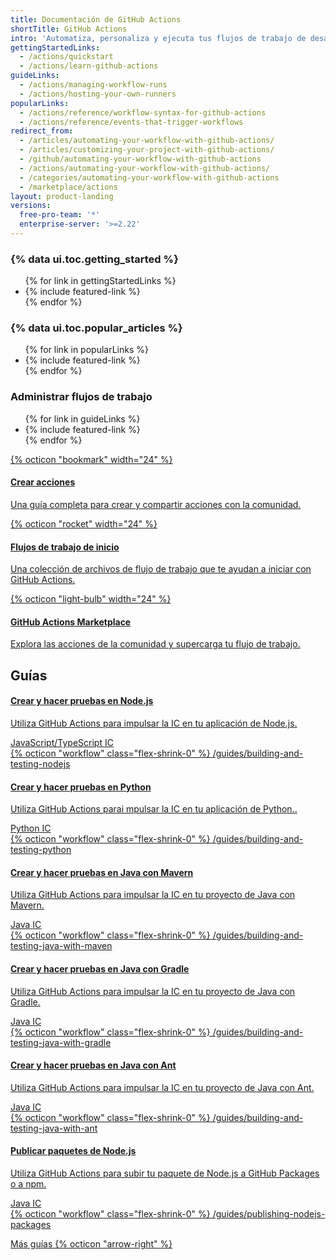 ```yaml
---
title: Documentación de GitHub Actions
shortTitle: GitHub Actions
intro: 'Automatiza, personaliza y ejecuta tus flujos de trabajo de desarrollo de software directamente en tu repositorio con {% data variables.product.prodname_actions %}. Puedes descubrir, crear y compartir acciones para realizar cualquier trabajo que quieras, incluido CI/CD, y combinar acciones en un flujo de trabajo completamente personalizado.'
gettingStartedLinks:
  - /actions/quickstart
  - /actions/learn-github-actions
guideLinks:
  - /actions/managing-workflow-runs
  - /actions/hosting-your-own-runners
popularLinks:
  - /actions/reference/workflow-syntax-for-github-actions
  - /actions/reference/events-that-trigger-workflows
redirect_from:
  - /articles/automating-your-workflow-with-github-actions/
  - /articles/customizing-your-project-with-github-actions/
  - /github/automating-your-workflow-with-github-actions
  - /actions/automating-your-workflow-with-github-actions/
  - /categories/automating-your-workflow-with-github-actions
  - /marketplace/actions
layout: product-landing
versions:
  free-pro-team: '*'
  enterprise-server: '>=2.22'
---
```


<!-- {% link_with_intro /quickstart %} -->
<!-- {% link_with_intro /guides %} -->
<!-- {% link_with_intro /learn-github-actions %} -->
<!-- {% link_with_intro /managing-workflow-runs %} -->
<!-- {% link_with_intro /creating-actions %} -->
<!-- {% link_with_intro /hosting-your-own-runners %} -->
<!-- {% link_with_intro /reference %} -->

<!-- Article links -->
<div class="d-flex gutter my-6 py-6">
  <div class="col-4">
    <div class="featured-links-heading pb-4">
      <h3 class="f5 text-normal text-mono underline-dashed color-gray-5">{% data ui.toc.getting_started %}</h3>
    </div>
    <ul class="list-style-none">
      {% for link in gettingStartedLinks %}
        <li>{% include featured-link %}</li>
      {% endfor %}
    </ul>
  </div>

  <div class="col-4">
    <div class="featured-links-heading pb-4">
      <h3 class="f5 text-normal text-mono underline-dashed color-gray-5">{% data ui.toc.popular_articles %}</h3>
    </div>
    <ul class="list-style-none">
      {% for link in popularLinks %}
        <li>{% include featured-link %}</li>
      {% endfor %}
    </ul>
  </div>

  <div class="col-4">
    <div class="featured-links-heading pb-4">
      <h3 class="f5 text-normal text-mono underline-dashed color-gray-5">Administrar flujos de trabajo</h3>
    </div>
    <ul class="list-style-none">
      {% for link in guideLinks %}
        <li>{% include featured-link %}</li>
      {% endfor %}
    </ul>
  </div>
</div>
<!-- Featured resources -->
<div class="d-flex gutter my-6 py-6 text-center flex-items-stretch">
  <a href="/actions/creating-actions" class="col-4 mx-3 d-block text-gray-dark no-underline hover-grow Box p-5 bg-gray-light">
    <div class="mb-4 d-flex flex-justify-center"><div class="circle p-3 bg-blue text-white">{% octicon "bookmark" width="24" %}</div></div>
    <h4>Crear acciones</h4>
    <p class="mb-0">Una guía completa para crear y compartir acciones con la comunidad.</p>
  </a>
  <a href="https://github.com/actions/starter-workflows" class="col-4 mx-3 d-block text-gray-dark no-underline hover-grow Box p-5 bg-gray-light">
    <div class="mb-4 d-flex flex-justify-center"><div class="circle p-3 bg-purple text-white">{% octicon "rocket" width="24" %}</div></div>
    <h4>Flujos de trabajo de inicio</h4>
    <p class="mb-0">Una colección de archivos de flujo de trabajo que te ayudan a iniciar con GitHub Actions.</p>
  </a>
  <a href="https://github.com/marketplace?type=actions" class="col-4 mx-3 d-block text-gray-dark no-underline hover-grow Box p-5 bg-gray-light">
    <div class="mb-4 d-flex flex-justify-center"><div class="circle p-3 bg-orange text-white">{% octicon "light-bulb" width="24" %}</div></div>
    <h4>GitHub Actions Marketplace</h4>
    <p class="mb-0">Explora las acciones de la comunidad y supercarga tu flujo de trabajo.</p>
  </a>
</div>

<!-- Code examples -->
<div class="mt-6 pt-6">
  <h2 class="mb-2">Guías</h2>

  <div class="d-flex flex-wrap gutter">
    <div class="col-4 mb-4">
      <a class="Box d-block hover-grow no-underline text-gray-dark" href="/actions/guides/building-and-testing-nodejs">
        <div class="p-4">
          <h4>Crear y hacer pruebas en Node.js</h4>
          <p class="mt-2 mb-4">Utiliza GitHub Actions para impulsar la IC en tu aplicación de Node.js.</p>
          <div class="d-flex">
            <span class="IssueLabel text-white bg-blue mr-2">JavaScript/TypeScript</span>
            <span class="IssueLabel text-white bg-blue mr-2">IC</span>
          </div>
        </div>
        <footer class="border-top p-4 text-gray d-flex flex-items-center">
          {% octicon "workflow" class="flex-shrink-0" %}
          <span class="ml-2">/guides/building-and-testing-nodejs</span>
        </footer>
      </a>
    </div>
    <div class="col-4 mb-4">
      <a class="Box d-block hover-grow no-underline text-gray-dark" href="/actions/guides/building-and-testing-python">
        <div class="p-4">
          <h4>Crear y hacer pruebas en Python</h4>
          <p class="mt-2 mb-4">Utiliza GitHub Actions parai mpulsar la IC en tu aplicación de Python..</p>
          <div class="d-flex">
            <span class="IssueLabel text-white bg-blue mr-2">Python</span>
            <span class="IssueLabel text-white bg-blue mr-2">IC</span>
          </div>
        </div>
        <footer class="border-top p-4 text-gray d-flex flex-items-center">
          {% octicon "workflow" class="flex-shrink-0" %}
          <span class="ml-2">/guides/building-and-testing-python</span>
        </footer>
      </a>
    </div>
    <div class="col-4 mb-4">
      <a class="Box d-block hover-grow no-underline text-gray-dark" href="/actions/guides/building-and-testing-java-with-maven">
        <div class="p-4">
          <h4>Crear y hacer pruebas en Java con Mavern</h4>
          <p class="mt-2 mb-4">Utiliza GitHub Actions para impulsar la IC en tu proyecto de Java con Mavern.</p>
          <div class="d-flex">
            <span class="IssueLabel text-white bg-blue mr-2">Java</span>
            <span class="IssueLabel text-white bg-blue mr-2">IC</span>
          </div>
        </div>
        <footer class="border-top p-4 text-gray d-flex flex-items-center">
          {% octicon "workflow" class="flex-shrink-0" %}
          <span class="ml-2">/guides/building-and-testing-java-with-maven</span>
        </footer>
      </a>
    </div>
    <div class="col-4 mb-4">
      <a class="Box d-block hover-grow no-underline text-gray-dark" href="/actions/guides/building-and-testing-java-with-gradle">
        <div class="p-4">
          <h4>Crear y hacer pruebas en Java con Gradle</h4>
          <p class="mt-2 mb-4">Utiliza GitHub Actions para impulsar la IC en tu proyecto de Java con Gradle.</p>
          <div class="d-flex">
            <span class="IssueLabel text-white bg-blue mr-2">Java</span>
            <span class="IssueLabel text-white bg-blue mr-2">IC</span>
          </div>
        </div>
        <footer class="border-top p-4 text-gray d-flex flex-items-center">
          {% octicon "workflow" class="flex-shrink-0" %}
          <span class="ml-2">/guides/building-and-testing-java-with-gradle</span>
        </footer>
      </a>
    </div>
    <div class="col-4 mb-4">
      <a class="Box d-block hover-grow no-underline text-gray-dark" href="/actions/guides/building-and-testing-java-with-ant">
        <div class="p-4">
          <h4>Crear y hacer pruebas en Java con Ant</h4>
          <p class="mt-2 mb-4">Utiliza GitHub Actions para impulsar la IC en tu proyecto de Java con Ant.</p>
          <div class="d-flex">
            <span class="IssueLabel text-white bg-blue mr-2">Java</span>
            <span class="IssueLabel text-white bg-blue mr-2">IC</span>
          </div>
        </div>
        <footer class="border-top p-4 text-gray d-flex flex-items-center">
          {% octicon "workflow" class="flex-shrink-0" %}
          <span class="ml-2">/guides/building-and-testing-java-with-ant</span>
        </footer>
      </a>
    </div>
    <div class="col-4 mb-4">
      <a class="Box d-block hover-grow no-underline text-gray-dark" href="/actions/guides/publishing-nodejs-packages">
        <div class="p-4">
          <h4>Publicar paquetes de Node.js</h4>
          <p class="mt-2 mb-4">Utiliza GitHub Actions para subir tu paquete de Node.js a GitHub Packages o a npm.</p>
          <div class="d-flex">
            <span class="IssueLabel text-white bg-blue mr-2">Java</span>
            <span class="IssueLabel text-white bg-blue mr-2">IC</span>
          </div>
        </div>
        <footer class="border-top p-4 text-gray d-flex flex-items-center">
          {% octicon "workflow" class="flex-shrink-0" %}
          <span class="ml-2">/guides/publishing-nodejs-packages</span>
        </footer>
      </a>
    </div>
  </div>

  <a href="/actions/guides" class="btn btn-outline mt-4">Más guías {% octicon "arrow-right" %}</a>
</div>
